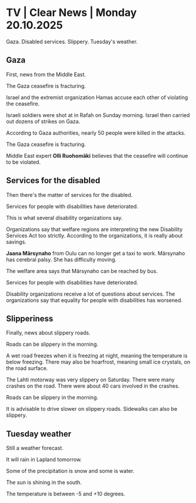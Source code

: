# TV | Clear News | Monday 20.10.2025

Gaza. Disabled services. Slippery. Tuesday's weather.

## Gaza

First, news from the Middle East.

The Gaza ceasefire is fracturing.

Israel and the extremist organization Hamas accuse each other of violating the ceasefire.

Israeli soldiers were shot at in Rafah on Sunday morning. Israel then carried out dozens of strikes on Gaza.

According to Gaza authorities, nearly 50 people were killed in the attacks.

The Gaza ceasefire is fracturing.

Middle East expert **Olli Ruohomäki** believes that the ceasefire will continue to be violated.

## Services for the disabled

Then there's the matter of services for the disabled.

Services for people with disabilities have deteriorated.

This is what several disability organizations say.

Organizations say that welfare regions are interpreting the new Disability Services Act too strictly. According to the organizations, it is really about savings.

**Jaana Märsynaho** from Oulu can no longer get a taxi to work. Märsynaho has cerebral palsy. She has difficulty moving.

The welfare area says that Märsynaho can be reached by bus.

Services for people with disabilities have deteriorated.

Disability organizations receive a lot of questions about services. The organizations say that equality for people with disabilities has worsened.

## Slipperiness

Finally, news about slippery roads.

Roads can be slippery in the morning.

A wet road freezes when it is freezing at night, meaning the temperature is below freezing. There may also be hoarfrost, meaning small ice crystals, on the road surface.

The Lahti motorway was very slippery on Saturday. There were many crashes on the road. There were about 40 cars involved in the crashes.

Roads can be slippery in the morning.

It is advisable to drive slower on slippery roads. Sidewalks can also be slippery.

## Tuesday weather

Still a weather forecast.

It will rain in Lapland tomorrow.

Some of the precipitation is snow and some is water.

The sun is shining in the south.

The temperature is between -5 and +10 degrees.
